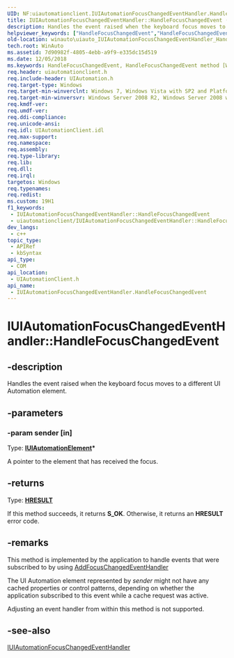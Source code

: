 ```yaml
---
UID: NF:uiautomationclient.IUIAutomationFocusChangedEventHandler.HandleFocusChangedEvent
title: IUIAutomationFocusChangedEventHandler::HandleFocusChangedEvent (uiautomationclient.h)
description: Handles the event raised when the keyboard focus moves to a different UI Automation element.
helpviewer_keywords: ["HandleFocusChangedEvent","HandleFocusChangedEvent method [Windows Accessibility]","HandleFocusChangedEvent method [Windows Accessibility]","IUIAutomationFocusChangedEventHandler interface","IUIAutomationFocusChangedEventHandler interface [Windows Accessibility]","HandleFocusChangedEvent method","IUIAutomationFocusChangedEventHandler.HandleFocusChangedEvent","IUIAutomationFocusChangedEventHandler::HandleFocusChangedEvent","uiauto.uiauto_IUIAutomationFocusChangedEventHandler_HandleFocusChangedEvent","uiauto_IUIAutomationFocusChangedEventHandler_HandleFocusChangedEvent","uiautomationclient/IUIAutomationFocusChangedEventHandler::HandleFocusChangedEvent","winauto.uiauto_IUIAutomationFocusChangedEventHandler_HandleFocusChangedEvent"]
old-location: winauto\uiauto_IUIAutomationFocusChangedEventHandler_HandleFocusChangedEvent.htm
tech.root: WinAuto
ms.assetid: 7d90982f-4805-4ebb-a9f9-e335dc15d519
ms.date: 12/05/2018
ms.keywords: HandleFocusChangedEvent, HandleFocusChangedEvent method [Windows Accessibility], HandleFocusChangedEvent method [Windows Accessibility],IUIAutomationFocusChangedEventHandler interface, IUIAutomationFocusChangedEventHandler interface [Windows Accessibility],HandleFocusChangedEvent method, IUIAutomationFocusChangedEventHandler.HandleFocusChangedEvent, IUIAutomationFocusChangedEventHandler::HandleFocusChangedEvent, uiauto.uiauto_IUIAutomationFocusChangedEventHandler_HandleFocusChangedEvent, uiauto_IUIAutomationFocusChangedEventHandler_HandleFocusChangedEvent, uiautomationclient/IUIAutomationFocusChangedEventHandler::HandleFocusChangedEvent, winauto.uiauto_IUIAutomationFocusChangedEventHandler_HandleFocusChangedEvent
req.header: uiautomationclient.h
req.include-header: UIAutomation.h
req.target-type: Windows
req.target-min-winverclnt: Windows 7, Windows Vista with SP2 and Platform Update for Windows Vista, Windows XP with SP3 and Platform Update for Windows Vista [desktop apps only]
req.target-min-winversvr: Windows Server 2008 R2, Windows Server 2008 with SP2 and Platform Update for Windows Server 2008, Windows Server 2003 with SP2 and Platform Update for Windows Server 2008 [desktop apps only]
req.kmdf-ver: 
req.umdf-ver: 
req.ddi-compliance: 
req.unicode-ansi: 
req.idl: UIAutomationClient.idl
req.max-support: 
req.namespace: 
req.assembly: 
req.type-library: 
req.lib: 
req.dll: 
req.irql: 
targetos: Windows
req.typenames: 
req.redist: 
ms.custom: 19H1
f1_keywords:
 - IUIAutomationFocusChangedEventHandler::HandleFocusChangedEvent
 - uiautomationclient/IUIAutomationFocusChangedEventHandler::HandleFocusChangedEvent
dev_langs:
 - c++
topic_type:
 - APIRef
 - kbSyntax
api_type:
 - COM
api_location:
 - UIAutomationClient.h
api_name:
 - IUIAutomationFocusChangedEventHandler.HandleFocusChangedEvent
---
```


# IUIAutomationFocusChangedEventHandler::HandleFocusChangedEvent


## -description

Handles the event raised when the keyboard focus moves to a different UI Automation element.

## -parameters

### -param sender [in]

Type: <b><a href="https://docs.microsoft.com/windows/desktop/api/uiautomationclient/nn-uiautomationclient-iuiautomationelement">IUIAutomationElement</a>*</b>

A pointer to the element that has received the focus.

## -returns

Type: <b><a href="https://docs.microsoft.com/windows/desktop/WinProg/windows-data-types">HRESULT</a></b>

If this method succeeds, it returns <b xmlns:loc="http://microsoft.com/wdcml/l10n">S_OK</b>. Otherwise, it returns an <b xmlns:loc="http://microsoft.com/wdcml/l10n">HRESULT</b> error code.

## -remarks

This method is implemented by the application to handle events that were subscribed to by using <a href="https://docs.microsoft.com/windows/desktop/api/uiautomationclient/nf-uiautomationclient-iuiautomation-addfocuschangedeventhandler">AddFocusChangedEventHandler</a>


The UI Automation element represented by <i>sender</i> might not have any cached properties or control patterns, depending on whether the application subscribed to this event while a cache request was active.

Adjusting an event handler from within this method is not supported.

## -see-also

<a href="https://docs.microsoft.com/windows/desktop/api/uiautomationclient/nn-uiautomationclient-iuiautomationfocuschangedeventhandler">IUIAutomationFocusChangedEventHandler</a>

